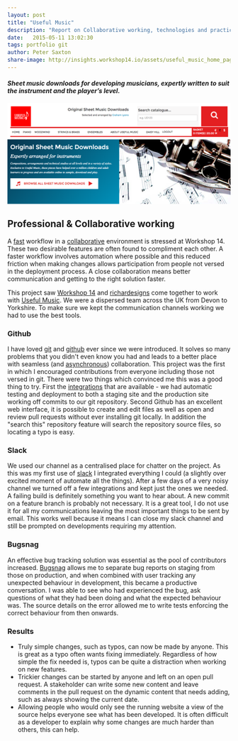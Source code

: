 ```yaml
---
layout: post
title: "Useful Music"
description: "Report on Collaborative working, technologies and practices"
date:   2015-05-11 13:02:30
tags: portfolio git
author: Peter Saxton
share-image: http://insights.workshop14.io/assets/useful_music_home_page.png
---
```


#### *Sheet music downloads for developing musicians, expertly written to suit the instrument and the player’s level.*

[![Homepage of the Useful Music site](/assets/useful_music_home_page.png)](http://usefulmusic.com/)

## Professional & Collaborative working

A [fast](http://workshop14.io#fast-section) workflow in a [collaborative](http://workshop14.io#professional-section) environment is stressed at Workshop 14. These two desirable features are often found to compliment each other. A faster workflow involves automation where possible and this reduced friction when making changes allows participation from people not versed in the deployment process. A close collaboration means better communication and getting to the right solution faster.

This project saw [Workshop 14](http://workshop14.io) and [richardesigns](https://slack-redir.net/link?url=http%3A%2F%2Fwww.richardesigns.co.uk%2F&v=3) come together to work with [Useful Music](http://usefulmusic.com/). We were a dispersed team across the UK from Devon to Yorkshire. To make sure we kept the communication channels working we had to use the best tools.

### Github

I have loved [git](http://git-scm.com/) and [github](https://github.com/) ever since we were introduced. It solves so many problems that you didn't even know you had and leads to a better place with seamless (and [asynchronous](http://www.mattaboutbusiness.com/why-you-should-run-your-business-online-5-asynchronous-collaboration/)) collaboration. This project was the first in which I encouraged contributions from everyone including those not versed in git. There were two things which convinced me this was a good thing to try. First the [integrations](https://github.com/integrations) that are available - we had automatic testing and deployment to both a staging site and the production site working off commits to our git repository. Second Github has an excellent web interface, it is possible to create and edit files as well as open and review pull requests without ever installing git locally. In addition the "search this" repository feature will search the repository source files, so locating a typo is easy.

### Slack

We used our channel as a centralised place for chatter on the project. As this was my first use of [slack](https://slack.com/) I integrated everything I could (a slightly over excited moment of automate all the things). After a few days of a very noisy channel we turned off a few integrations and kept just the ones we needed. A failing build is definitely something you want to hear about. A new commit on a feature branch is probably not necessary. It is a great tool, I do not use it for all my communications leaving the most important things to be sent by email. This works well because it means I can close my slack channel and still be prompted on developments requiring my attention.

### Bugsnag
An effective bug tracking solution was essential as the pool of contributors increased. [Bugsnag](https://bugsnag.com) allows me to separate bug reports on staging from those on production, and when combined with user tracking any unexpected behaviour in development, this became a productive conversation. I was able to see who had experienced the bug, ask questions of what they had been doing and what the expected behaviour was. The source details on the error allowed me to write tests enforcing the correct behaviour from then onwards.

### Results
- Truly simple changes, such as typos, can now be made by anyone. This is great as a typo often wants fixing immediately. Regardless of how simple the fix needed is, typos can be quite a distraction when working on new features.
- Trickier changes can be started by anyone and left on an open pull request. A stakeholder can write some new content and leave comments in the pull request on the dynamic content that needs adding, such as always showing the current date.
- Allowing people who would only see the running website a view of the source helps everyone see what has been developed. It is often difficult as a developer to explain why some changes are much harder than others, this can help.
